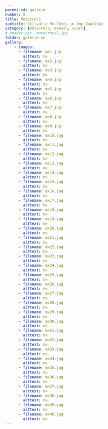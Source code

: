 ```yaml
---
parent-id: galerie
number: 5
title: Motocross
subtitle: Stilvolle Mx-Fotos in top Qualität
category: [motocross, mensch, sport]
# header-pic: motocross1.jpg
folder: galerie-mx
gallery:
    - images:
      - filename: mx1.jpg
        alttext: mx
      - filename: mx2.jpg
        alttext: mx
      - filename: mx3.jpg
        alttext: mx
      - filename: mx4.jpg
        alttext: mx
      - filename: mx5.jpg
        alttext: mx
      - filename: mx6.jpg
        alttext: mx
      - filename: mx7.jpg
        alttext: mx
      - filename: mx8.jpg
        alttext: mx
      - filename: mx9.jpg
        alttext: mx
      - filename: mx10.jpg
        alttext: mx
      - filename: mx11.jpg
        alttext: mx
      - filename: mx12.jpg
        alttext: mx
      - filename: mx13.jpg
        alttext: mx
      - filename: mx14.jpg
        alttext: mx
      - filename: mx15.jpg
        alttext: mx
      - filename: mx16.jpg
        alttext: mx
      - filename: mx17.jpg
        alttext: mx
      - filename: mx18.jpg
        alttext: mx
      - filename: mx19.jpg
        alttext: mx
      - filename: mx20.jpg
        alttext: mx
      - filename: mx21.jpg
        alttext: mx
      - filename: mx22.jpg
        alttext: mx
      - filename: mx23.jpg
        alttext: mx
      - filename: mx24.jpg
        alttext: mx
      - filename: mx25.jpg
        alttext: mx
      - filename: mx26.jpg
        alttext: mx
      - filename: mx27.jpg
        alttext: mx
      - filename: mx28.jpg
        alttext: mx
      - filename: mx29.jpg
        alttext: mx
      - filename: mx30.jpg
        alttext: mx
      - filename: mx31.jpg
        alttext: mx
      - filename: mx32.jpg
        alttext: mx
      - filename: mx33.jpg
        alttext: mx
      - filename: mx34.jpg
        alttext: mx
      - filename: mx35.jpg
        alttext: mx
      - filename: mx36.jpg
        alttext: mx
      - filename: mx37.jpg
        alttext: mx
      - filename: mx38.jpg
        alttext: mx
      - filename: mx39.jpg
        alttext: mx
      - filename: mx40.jpg
        alttext: mx
---
```

<!-- beschreibender Text hier -->
